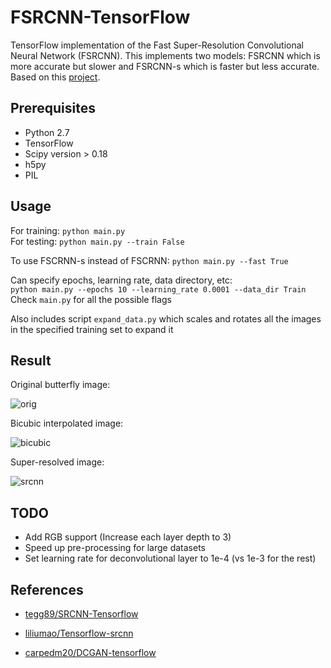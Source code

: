 # FSRCNN-TensorFlow
TensorFlow implementation of the Fast Super-Resolution Convolutional Neural Network (FSRCNN). This implements two models: FSRCNN which is more accurate but slower and FSRCNN-s which is faster but less accurate. Based on this [project](http://mmlab.ie.cuhk.edu.hk/projects/FSRCNN.html).

## Prerequisites
 * Python 2.7
 * TensorFlow
 * Scipy version > 0.18
 * h5py
 * PIL

## Usage
For training: `python main.py`
<br>
For testing: `python main.py --train False`

To use FSCRNN-s instead of FSCRNN: `python main.py --fast True`

Can specify epochs, learning rate, data directory, etc:
<br>
`python main.py --epochs 10 --learning_rate 0.0001 --data_dir Train`
<br>
Check `main.py` for all the possible flags

Also includes script `expand_data.py` which scales and rotates all the images in the specified training set to expand it

## Result

Original butterfly image:

![orig](https://github.com/drakelevy/FSRCNN-Tensorflow/blob/master/result/original.png?raw=true)


Bicubic interpolated image:

![bicubic](https://github.com/drakelevy/FSRCNN-Tensorflow/blob/master/result/bicubic.png?raw=true)


Super-resolved image:

![srcnn](https://github.com/drakelevy/FSRCNN-Tensorflow/blob/master/result/fsrcnn.png?raw=true)

## TODO

* Add RGB support (Increase each layer depth to 3)
* Speed up pre-processing for large datasets
* Set learning rate for deconvolutional layer to 1e-4 (vs 1e-3 for the rest)

## References

* [tegg89/SRCNN-Tensorflow](https://github.com/tegg89/SRCNN-Tensorflow)

* [liliumao/Tensorflow-srcnn](https://github.com/liliumao/Tensorflow-srcnn) 

* [carpedm20/DCGAN-tensorflow](https://github.com/carpedm20/DCGAN-tensorflow) 

